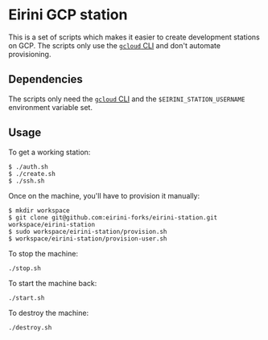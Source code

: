 # Eirini GCP station

This is a set of scripts which makes it easier to create development stations
on GCP. The scripts only use the [`gcloud`
CLI](https://cloud.google.com/sdk/gcloud) and don't automate provisioning.

## Dependencies

The scripts only need the [`gcloud` CLI](https://cloud.google.com/sdk/gcloud)
and the `$EIRINI_STATION_USERNAME` environment variable set.

## Usage

To get a working station:

```
$ ./auth.sh
$ ./create.sh
$ ./ssh.sh
```

Once on the machine, you'll have to provision it manually:

```
$ mkdir workspace
$ git clone git@github.com:eirini-forks/eirini-station.git workspace/eirini-station
$ sudo workspace/eirini-station/provision.sh
$ workspace/eirini-station/provision-user.sh
```

To stop the machine:

```
./stop.sh
```

To start the machine back:

```
./start.sh
```

To destroy the machine:

```
./destroy.sh
```
